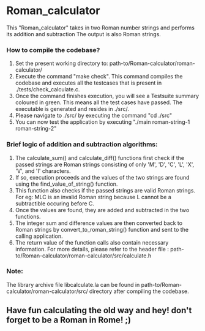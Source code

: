 # Roman_calculator
This "Roman_calculator" takes in two Roman number strings and performs its addition and subtraction The output is also Roman strings.

### How to compile the codebase?
1. Set the present working directory to: path-to/Roman-calculator/roman-calculator/
2. Execute the command "make check". This command compiles the codebase and executes all the testcases that is present in ./tests/check_calculate.c.
3. Once the command finishes execution, you will see a Testsuite summary coloured in green. This means all the test cases have passed. The executable is generated and resides in ./src/.
4. Please navigate to ./src/ by executing the command "cd ./src"
5. You can now test the application by executing "./main roman-string-1 roman-string-2"

### Brief logic of addition and subtraction algorithms:
1. The calculate_sum() and calculate_diff() functions first check if the passed strings are Roman strings consisting of only 'M', 'D', 'C', 'L', 'X', 'V', and 'I' characters.
2. If so, execution proceeds and the values of the two strings are found using the find_value_of_string() function.
3. This function also checks if the passed strings are valid Roman strings. For eg: MLC is an invalid Roman string because L cannot be a subtractible occuring before C.
4. Once the values are found, they are added and subtracted in the two functions.
5. The integer sum and difference values are then converted back to Roman strings by convert_to_roman_string() function and sent to the calling application.
6. The return value of the function calls also contain necessary information. For more details, please refer to the header file : path-to/Roman-calculator/roman-calculator/src/calculate.h

### Note:

The library archive file libcalculate.la can be found in path-to/Roman-calculator/roman-calculator/src/ directory after compiling the codebase.


## Have fun calculating the old way and hey! don't forget to be a Roman in Rome! ;)
